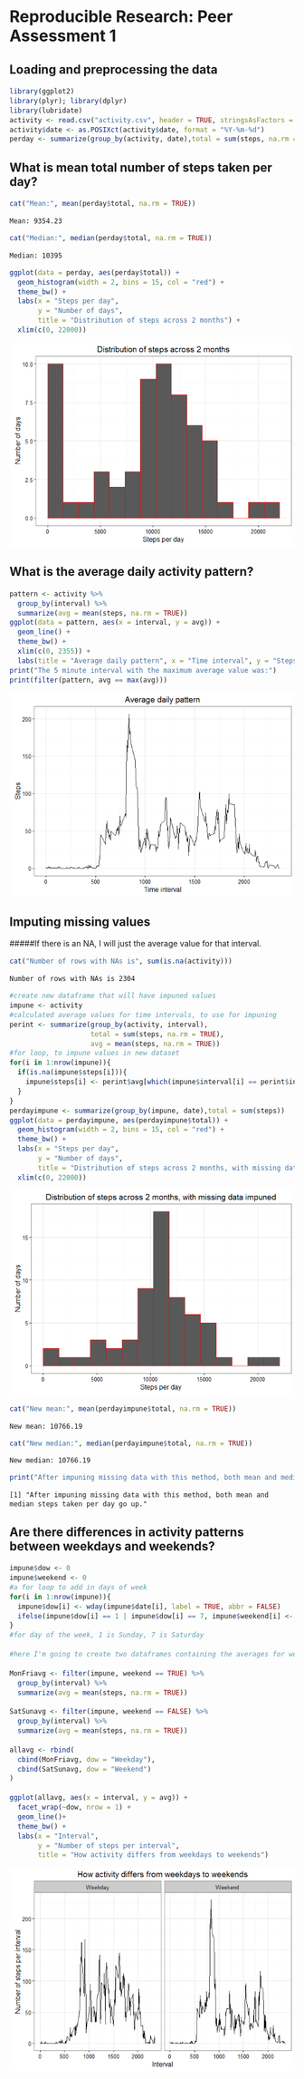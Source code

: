 # Reproducible Research: Peer Assessment 1


## Loading and preprocessing the data


```r
library(ggplot2)
library(plyr); library(dplyr)
library(lubridate)
activity <- read.csv("activity.csv", header = TRUE, stringsAsFactors = FALSE)
activity$date <- as.POSIXct(activity$date, format = "%Y-%m-%d")
perday <- summarize(group_by(activity, date),total = sum(steps, na.rm = TRUE))
```

## What is mean total number of steps taken per day?


```r
cat("Mean:", mean(perday$total, na.rm = TRUE))
```

```
Mean: 9354.23
```

```r
cat("Median:", median(perday$total, na.rm = TRUE))
```

```
Median: 10395
```

```r
ggplot(data = perday, aes(perday$total)) +
  geom_histogram(width = 2, bins = 15, col = "red") +
  theme_bw() +
  labs(x = "Steps per day", 
       y = "Number of days", 
       title = "Distribution of steps across 2 months") +
  xlim(c(0, 22000))
```

![](PA1_template_files/figure-html/unnamed-chunk-2-1.png) 


## What is the average daily activity pattern?


```r
pattern <- activity %>% 
  group_by(interval) %>% 
  summarize(avg = mean(steps, na.rm = TRUE))
ggplot(data = pattern, aes(x = interval, y = avg)) +
  geom_line() +
  theme_bw() +
  xlim(c(0, 2355)) +
  labs(title = "Average daily pattern", x = "Time interval", y = "Steps")
print("The 5 minute interval with the maximum average value was:")
print(filter(pattern, avg == max(avg)))
```

![](PA1_template_files/figure-html/unnamed-chunk-3-1.png) 

## Imputing missing values
#####If there is an NA, I will just the average value for that interval.

```r
cat("Number of rows with NAs is", sum(is.na(activity)))
```

```
Number of rows with NAs is 2304
```

```r
#create new dataframe that will have impuned values
impune <- activity
#calculated average values for time intervals, to use for impuning
perint <- summarize(group_by(activity, interval), 
                    total = sum(steps, na.rm = TRUE), 
                    avg = mean(steps, na.rm = TRUE))
#for loop, to impune values in new dataset
for(i in 1:nrow(impune)){
  if(is.na(impune$steps[i])){
    impune$steps[i] <- perint$avg[which(impune$interval[i] == perint$interval)]
  }
}
perdayimpune <- summarize(group_by(impune, date),total = sum(steps))
ggplot(data = perdayimpune, aes(perdayimpune$total)) +
  geom_histogram(width = 2, bins = 15, col = "red") +
  theme_bw() +
  labs(x = "Steps per day", 
       y = "Number of days", 
       title = "Distribution of steps across 2 months, with missing data impuned") +
  xlim(c(0, 22000))
```

![](PA1_template_files/figure-html/unnamed-chunk-4-1.png) 

```r
cat("New mean:", mean(perdayimpune$total, na.rm = TRUE))
```

```
New mean: 10766.19
```

```r
cat("New median:", median(perdayimpune$total, na.rm = TRUE))
```

```
New median: 10766.19
```

```r
print("After impuning missing data with this method, both mean and median steps taken per day go up.")
```

```
[1] "After impuning missing data with this method, both mean and median steps taken per day go up."
```


## Are there differences in activity patterns between weekdays and weekends?


```r
impune$dow <- 0
impune$weekend <- 0
#a for loop to add in days of week
for(i in 1:nrow(impune)){
  impune$dow[i] <- wday(impune$date[i], label = TRUE, abbr = FALSE)
  ifelse(impune$dow[i] == 1 | impune$dow[i] == 7, impune$weekend[i] <- TRUE, impune$weekend[i] <- FALSE)
}
#for day of the week, 1 is Sunday, 7 is Saturday

#here I'm going to create two dataframes containing the averages for weekdays and weekends respectively, then I'll rbind them together, after cbinding in something to let me distinguish between them

MonFriavg <- filter(impune, weekend == TRUE) %>% 
  group_by(interval) %>% 
  summarize(avg = mean(steps, na.rm = TRUE))

SatSunavg <- filter(impune, weekend == FALSE) %>% 
  group_by(interval) %>% 
  summarize(avg = mean(steps, na.rm = TRUE))

allavg <- rbind(
  cbind(MonFriavg, dow = "Weekday"),
  cbind(SatSunavg, dow = "Weekend")
)

ggplot(allavg, aes(x = interval, y = avg)) +
  facet_wrap(~dow, nrow = 1) +
  geom_line()+
  theme_bw() +
  labs(x = "Interval", 
       y = "Number of steps per interval", 
       title = "How activity differs from weekdays to weekends")
```

![](PA1_template_files/figure-html/unnamed-chunk-5-1.png) 
